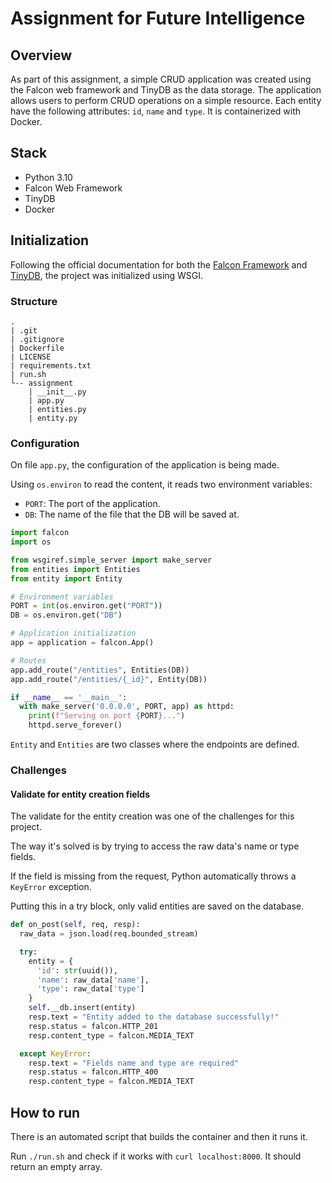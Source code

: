 # Assignment for Future Intelligence

## Overview

As part of this assignment, a simple CRUD application was created using the Falcon web framework and TinyDB as the data storage. The application allows users to perform CRUD operations on a simple resource. Each entity have the following attributes: `id`, `name` and `type`. It is containerized with Docker.

## Stack

- Python 3.10
- Falcon Web Framework
- TinyDB
- Docker

## Initialization

Following the official documentation for both the [Falcon Framework](https://falcon.readthedocs.io/en/stable/) and [TinyDB](https://tinydb.readthedocs.io/en/latest/), the project was initialized using WSGI.

### Structure

```text
.
| .git
| .gitignore
| Dockerfile
| LICENSE
| requirements.txt
| run.sh
└-- assignment
    | __init__.py
    | app.py
    | entities.py
    | entity.py
```

### Configuration

On file `app.py`, the configuration of the application is being made.

Using `os.environ` to read the content, it reads two environment variables:

- `PORT`: The port of the application.
- `DB`: The name of the file that the DB will be saved at.

```py
import falcon
import os

from wsgiref.simple_server import make_server
from entities import Entities
from entity import Entity

# Environment variables
PORT = int(os.environ.get("PORT"))
DB = os.environ.get("DB")

# Application initialization
app = application = falcon.App()

# Routes
app.add_route("/entities", Entities(DB))
app.add_route("/entities/{_id}", Entity(DB))

if __name__ == '__main__':
  with make_server('0.0.0.0', PORT, app) as httpd:
    print(f"Serving on port {PORT}...")
    httpd.serve_forever()
```

`Entity` and `Entities` are two classes where the endpoints are defined.

### Challenges

#### Validate for entity creation fields

The validate for the entity creation was one of the challenges for this project.

The way it's solved is by trying to access the raw data's name or type fields.

If the field is missing from the request, Python automatically throws a `KeyError` exception.

Putting this in a try block, only valid entities are saved on the database.

```py
def on_post(self, req, resp):
  raw_data = json.load(req.bounded_stream)

  try:
    entity = {
      'id': str(uuid()),
      'name': raw_data['name'],
      'type': raw_data['type']
    }
    self.__db.insert(entity)
    resp.text = "Entity added to the database successfully!"
    resp.status = falcon.HTTP_201
    resp.content_type = falcon.MEDIA_TEXT

  except KeyError:
    resp.text = "Fields name and type are required"
    resp.status = falcon.HTTP_400
    resp.content_type = falcon.MEDIA_TEXT
```

## How to run

There is an automated script that builds the container and then it runs it.

Run `./run.sh` and check if it works with `curl localhost:8000`. It should return an empty array.
